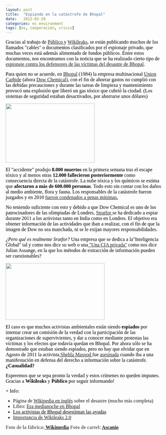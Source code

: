 ```yaml
---
layout: post
title:  "Espiando en la catástrofe de Bhopal"
date:   2012-02-29
categories: es environment
tags: [es, cooperación, crisis]
---
```

<span style="color:#000000;"><span style="font-family:Ubuntu;"><span style="font-size:medium;">Gracias al trabajo de <a href="http://www.publico.es/" target="_blank">Público </a>y <a href="http://wikileaks.org/" target="_blank">Wikileaks</a>, se están publicando muchos de los llamados "cables" o documentos clasificados por el espionaje privado, que muchas veces está además alimentado de fondos públicos.
Entre estos documentos, nos encontramos con la noticia que se ha realizado cierto tipo de <a href="http://www.publico.es/internacional/424179/espionaje-contra-los-defensores-de-las-victimas-de-bhopal" target="_blank">espionaje contra los defensores de las víctimas del desastre de Bhopal</a>.</span></span></span>

<span style="color:#000000;"><span style="font-family:Ubuntu;"><span style="font-size:medium;">Para quien no se acuerde, en <a href="http://es.wikipedia.org/wiki/Bhopal" target="_blank">Bhopal</a> (1984) la empresa multinacional <a href="http://es.wikipedia.org/wiki/Union_Carbide" target="_blank">Union Carbide</a> (ahora <a href="http://es.wikipedia.org/wiki/Dow_Chemical" target="_blank">Dow Chemical)</a>, con el fin de ahorrar gastos no cumplió con las debidas precauciones y durante las tareas de limpieza y mantenimiento provocó una explosión que liberó un gas tóxico que cubrió la ciudad. (Los sistemas de seguridad estaban desactivados, por ahorrarse unos dólares)</span></span></span>

<span style="font-family:Ubuntu;">
</span>

<img class="    " src="http://upload.wikimedia.org/wikipedia/commons/thumb/6/66/Bhopal-Union_Carbide_2.jpg/800px-Bhopal-Union_Carbide_2.jpg" alt="" width="288" height="192" />

<span style="color:#000000;"><span style="font-family:Ubuntu;"><span style="font-size:medium;">El "accidente" produjo</span></span></span><strong><span style="color:#000000;"><span style="font-family:Ubuntu;"><span style="font-size:medium;"> 8.000 muertos</span></span></span></strong><span style="color:#000000;"><span style="font-family:Ubuntu;"><span style="font-size:medium;"> en la primera semana tras el escape tóxico y al menos otras</span></span></span><strong><span style="color:#000000;"><span style="font-family:Ubuntu;"><span style="font-size:medium;"> 12.000 fallecieron posteriormente</span></span></span></strong><span style="color:#000000;"><span style="font-family:Ubuntu;"><span style="font-size:medium;"> como consecuencia directa de la catástrofe. La nube tóxica y los químicos se estima que </span></span></span><strong><span style="color:#000000;"><span style="font-family:Ubuntu;"><span style="font-size:medium;">afectaron a más de 600.000 personas</span></span></span></strong><span style="color:#000000;"><span style="font-family:Ubuntu;"><span style="font-size:medium;">. Todo esto sin contar con los daños al medio ambiente, flora y fauna. Los responsables de la catástrofe fueron juzgados y en 2010 <a href="http://diagonalperiodico.net/India-no-hay-justicia-para-Bhopal.html" target="_blank">fueron condenados a penas mínimas.</a></span></span></span>

<span style="color:#000000;"><span style="font-family:Ubuntu;"><span style="font-size:medium;">No teniendo suficiente con esto y debido a que Dow Chemical es uno de los patrocinadores de las olimpiadas de Londres, <a href="http://www.stratfor.com/" target="_blank">Stratfor </a>se ha dedicado a espiar durante 2011 a los activistas tanto en India como en Londres. El objetivo era obtener información de las actividades que iban a realizar, con el fin de que la imagen de Dow no sea manchada, ni se le exijan mayores responsabilidades.</span></span></span>

<em><span style="color:#000000;"><span style="font-family:Ubuntu;"><span style="font-size:medium;">¿Pero qué es realmente Sratfor?</span></span></span></em><span style="color:#000000;"><span style="font-family:Ubuntu;"><span style="font-size:medium;"> Una empresa que se dedica a la"Inteligencia Global" tal y como nos dice su web o una<a href="http://www.bbc.co.uk/mundo/noticias/2012/02/120227_eeuu_stratfor_wikileaks_servicio_inteligencia_wbm.shtml" target="_blank"> "Una CIA privada"</a> como nos dice Julian Assange, en la que los métodos de extracción de información pueden ser cuestionables?</span></span></span>
<p style="text-align:left;" align="CENTER"><span style="font-family:Ubuntu;">
</span></p>
<a href="http://farm1.staticflickr.com/22/28868638_82cb964f82.jpg"><img class="aligncenter" src="http://farm1.staticflickr.com/22/28868638_82cb964f82.jpg" alt="" width="320" height="184" /></a>

<span style="font-family:Ubuntu;"><span style="font-size:medium;"><span style="color:#000000;">El caso es que muchos activistas ambientales están siendo</span><strong><span style="color:#000000;"> espiados</span></strong><span style="color:#000000;"> por intentar crear un comisión de la verdad con la participación de las organizaciones de supervivientes, y dar a conocer mediante protestas las víctimas y los efectos que todavía quedan en Bhopal. Por ahora sólo se ha demostrado que estaban siendo espiados, pero no hay que olvidar que en Agosto de 2011 la activista<a href="http://en.wikipedia.org/wiki/Shehla_Masood" target="_blank"> Shehla Masood </a>fue <a href="http://www.europapress.es/internacional/noticia-asesinada-activista-india-shehla-masood-20110817091703.html" target="_blank">asesinada</a> cuando iba a una manifestación en defensa del derecho a información sobre la catástrofe. </span><strong><span style="color:#000000;">¿Casualidad?</span></strong></span></span>

<span style="color:#000000;"><span style="font-family:Ubuntu;"><span style="font-size:medium;">Esperemos que se sepa pronto la verdad y estos crímenes no queden impunes. Gracias a </span></span></span><strong><span style="color:#000000;"><span style="font-family:Ubuntu;"><span style="font-size:medium;">Wikileaks</span></span></span></strong><span style="color:#000000;"><span style="font-family:Ubuntu;"><span style="font-size:medium;"> y </span></span></span><strong><span style="color:#000000;"><span style="font-family:Ubuntu;"><span style="font-size:medium;">Público</span></span></span></strong><span style="color:#000000;"><span style="font-family:Ubuntu;"><span style="font-size:medium;"> por seguir informando!</span></span></span>

<span style="color:#000000;"><span style="font-family:Ubuntu;"><span style="font-size:medium;">+ Info:</span></span></span>
<ul>
	<li><span style="font-size:medium;font-family:Ubuntu;">Página de </span><a style="font-size:medium;font-family:Ubuntu;" href="http://en.wikipedia.org/wiki/Bhopal_disaster" target="_blank">Wikipedia en inglés</a><span style="font-size:medium;font-family:Ubuntu;"> sobre el desastre (mucho más completa)</span></li>
	<li><span style="font-size:medium;font-family:Ubuntu;">Libro: </span><a style="font-size:medium;font-family:Ubuntu;" href="http://www.proteccioncivil-andalucia.org/Documentos/Bhopal.htm#Libro" target="_blank">Era medianoche en Bhopal</a></li>
	<li><a href="http://cocexindia.blogspot.com/2010/06/los-activistas-de-bhopal-en-india.html" target="_blank"><span style="color:#000000;"><span style="font-family:Ubuntu;"><span style="font-size:medium;">Los activistas de Bhopal desestiman las ayudas</span></span></span></a></li>
	<li><span style="color:#000000;"><span style="font-family:Ubuntu;"><span style="font-size:medium;"><a title="wikileaks 2.0" href="http://www.publico.es/internacional/424554/wikileaks-2-0-es-mucho-mas-importante-que-el-cablegate-original" target="_blank">Importancia de Wikileaks 2.0</a></span></span></span></li>
</ul>
<strong><span style="color:#666666;"><span style="font-family:Ubuntu;"><span style="font-size:medium;">Foto de la fábrica:<a href="http://es.wikipedia.org/wiki/Archivo:Bhopal-Union_Carbide_2.jpg" target="_blank"> Wikimedia</a>
Foto de cartel: <a href="http://www.flickr.com/photos/ascanio/" target="_blank">Ascanio</a></span></span></span></strong><span style="color:#666666;"><span style="font-family:Ubuntu;"><span style="font-size:medium;">
</span></span></span>
